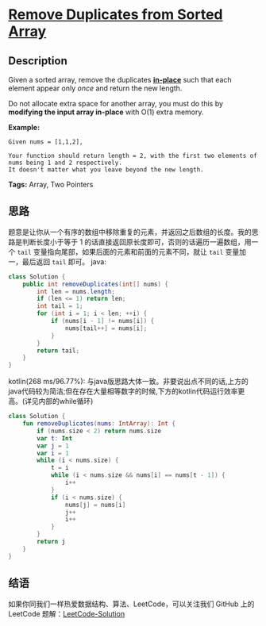 # [Remove Duplicates from Sorted Array][title]

## Description

Given a sorted array, remove the duplicates [**in-place**](https://en.wikipedia.org/wiki/In-place_algorithm) such that each element appear only *once* and return the new length.

Do not allocate extra space for another array, you must do this by **modifying the input array in-place** with O(1) extra memory.

**Example:**

```
Given nums = [1,1,2],

Your function should return length = 2, with the first two elements of nums being 1 and 2 respectively.
It doesn't matter what you leave beyond the new length.
```

**Tags:** Array, Two Pointers


## 思路

题意是让你从一个有序的数组中移除重复的元素，并返回之后数组的长度。我的思路是判断长度小于等于 1 的话直接返回原长度即可，否则的话遍历一遍数组，用一个 `tail` 变量指向尾部，如果后面的元素和前面的元素不同，就让 `tail` 变量加一，最后返回 `tail` 即可。
java:
```java
class Solution {
    public int removeDuplicates(int[] nums) {
        int len = nums.length;
        if (len <= 1) return len;
        int tail = 1;
        for (int i = 1; i < len; ++i) {
            if (nums[i - 1] != nums[i]) {
                nums[tail++] = nums[i];
            }
        }
        return tail;
    }
}
```
kotlin(268 ms/96.77%):
与java版思路大体一致。非要说出点不同的话,上方的java代码较为简洁;但在存在大量相等数字的时候,下方的kotlin代码运行效率更高。(详见内部的while循环)
```kotlin
class Solution {
    fun removeDuplicates(nums: IntArray): Int {
        if (nums.size < 2) return nums.size
        var t: Int
        var j = 1
        var i = 1
        while (i < nums.size) {
            t = i
            while (i < nums.size && nums[i] == nums[t - 1]) {
                i++
            }
            if (i < nums.size) {
                nums[j] = nums[i]
                j++
                i++
            }
        }
        return j
    }
}
```


## 结语

如果你同我们一样热爱数据结构、算法、LeetCode，可以关注我们 GitHub 上的 LeetCode 题解：[LeetCode-Solution][ls]



[title]: https://leetcode.com/problems/remove-duplicates-from-sorted-array
[ls]: https://github.com/SDE603/LeetCode-Solution
